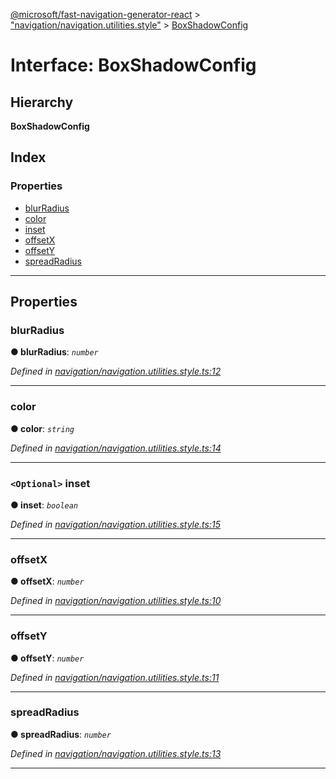 [@microsoft/fast-navigation-generator-react](../README.md) > ["navigation/navigation.utilities.style"](../modules/_navigation_navigation_utilities_style_.md) > [BoxShadowConfig](../interfaces/_navigation_navigation_utilities_style_.boxshadowconfig.md)

# Interface: BoxShadowConfig

## Hierarchy

**BoxShadowConfig**

## Index

### Properties

* [blurRadius](_navigation_navigation_utilities_style_.boxshadowconfig.md#blurradius)
* [color](_navigation_navigation_utilities_style_.boxshadowconfig.md#color)
* [inset](_navigation_navigation_utilities_style_.boxshadowconfig.md#inset)
* [offsetX](_navigation_navigation_utilities_style_.boxshadowconfig.md#offsetx)
* [offsetY](_navigation_navigation_utilities_style_.boxshadowconfig.md#offsety)
* [spreadRadius](_navigation_navigation_utilities_style_.boxshadowconfig.md#spreadradius)

---

## Properties

<a id="blurradius"></a>

###  blurRadius

**● blurRadius**: *`number`*

*Defined in [navigation/navigation.utilities.style.ts:12](https://github.com/Microsoft/fast-dna/blob/164dd3ca/packages/fast-navigation-generator-react/src/navigation/navigation.utilities.style.ts#L12)*

___
<a id="color"></a>

###  color

**● color**: *`string`*

*Defined in [navigation/navigation.utilities.style.ts:14](https://github.com/Microsoft/fast-dna/blob/164dd3ca/packages/fast-navigation-generator-react/src/navigation/navigation.utilities.style.ts#L14)*

___
<a id="inset"></a>

### `<Optional>` inset

**● inset**: *`boolean`*

*Defined in [navigation/navigation.utilities.style.ts:15](https://github.com/Microsoft/fast-dna/blob/164dd3ca/packages/fast-navigation-generator-react/src/navigation/navigation.utilities.style.ts#L15)*

___
<a id="offsetx"></a>

###  offsetX

**● offsetX**: *`number`*

*Defined in [navigation/navigation.utilities.style.ts:10](https://github.com/Microsoft/fast-dna/blob/164dd3ca/packages/fast-navigation-generator-react/src/navigation/navigation.utilities.style.ts#L10)*

___
<a id="offsety"></a>

###  offsetY

**● offsetY**: *`number`*

*Defined in [navigation/navigation.utilities.style.ts:11](https://github.com/Microsoft/fast-dna/blob/164dd3ca/packages/fast-navigation-generator-react/src/navigation/navigation.utilities.style.ts#L11)*

___
<a id="spreadradius"></a>

###  spreadRadius

**● spreadRadius**: *`number`*

*Defined in [navigation/navigation.utilities.style.ts:13](https://github.com/Microsoft/fast-dna/blob/164dd3ca/packages/fast-navigation-generator-react/src/navigation/navigation.utilities.style.ts#L13)*

___

